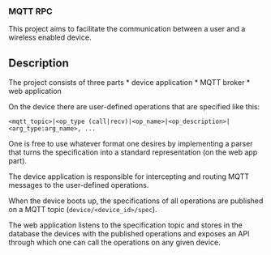 ### MQTT RPC

This project aims to facilitate the communication between a user and a 
wireless enabled device.

## Description

The project consists of three parts
    * device application
    * MQTT broker
    * web application

On the device there are user-defined operations that are specified like this:
```
<mqtt_topic>|<op_type (call|recv)|<op_name>|<op_description>|<arg_type:arg_name>, ...
```

One is free to use whatever format one desires by implementing a parser that turns the specification into a standard representation (on the web app part).

The device application is responsible for intercepting and routing MQTT messages to the user-defined operations. 

When the device boots up, the specifications of all operations are published on a MQTT topic (`device/<device_id>/spec`).

The web application listens to the specification topic and stores in the database the devices with the published operations and exposes an API through which one can call the operations on any given device.
